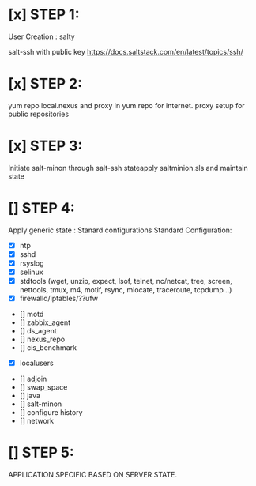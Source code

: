 [x] STEP 1:
=======
User Creation :
  salty  

salt-ssh with public key
https://docs.saltstack.com/en/latest/topics/ssh/


[x] STEP 2:
=======
yum repo local.nexus and proxy in yum.repo for internet.
proxy setup for public repositories

[x] STEP 3:
=======
Initiate salt-minon through salt-ssh stateapply saltminion.sls and maintain state


[] STEP 4:
=======
Apply generic state : Stanard configurations
Standard Configuration:
 - [x] ntp
 - [x] sshd
 - [x] rsyslog
 - [x] selinux
 - [x] stdtools (wget, unzip, expect, lsof, telnet, nc/netcat, tree, screen, nettools, tmux, m4, motif, rsync, mlocate, traceroute, tcpdump ..)
 - [x] firewalld/iptables/??ufw
 - [] motd
 - [] zabbix_agent
 - [] ds_agent
 - [] nexus_repo
 - [] cis_benchmark
 - [x] localusers
 - [] adjoin 
 - [] swap_space
 - [] java
 - [] salt-minon
 - [] configure history
 - [] network

[] STEP 5:
=======
 APPLICATION SPECIFIC BASED ON SERVER STATE.
